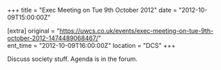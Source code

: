 +++
title = "Exec Meeting on Tue 9th October 2012"
date = "2012-10-09T15:00:00Z"

[extra]
original = "https://uwcs.co.uk/events/exec-meeting-on-tue-9th-october-2012-1474489068467/"    
ent_time = "2012-10-09T16:00:00Z"
location = "DCS"
+++

Discuss society stuff. Agenda is in the forum.

